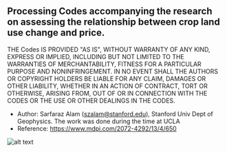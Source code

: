 ## Processing Codes accompanying the research on assessing the relationship between crop land use change and price. 

THE Codes IS PROVIDED "AS IS", WITHOUT WARRANTY OF ANY KIND, EXPRESS OR IMPLIED, INCLUDING BUT NOT LIMITED TO THE WARRANTIES OF MERCHANTABILITY, FITNESS FOR A PARTICULAR PURPOSE AND NONINFRINGEMENT. IN NO EVENT SHALL THE AUTHORS OR COPYRIGHT HOLDERS BE LIABLE FOR ANY CLAIM, DAMAGES OR OTHER LIABILITY, WHETHER IN AN ACTION OF CONTRACT, TORT OR OTHERWISE, ARISING FROM, OUT OF OR IN CONNECTION WITH THE CODES OR THE USE OR OTHER DEALINGS IN THE CODES.


* Author: Sarfaraz Alam (szalam@stanford.edu), Stanford Univ Dept of Geophysics. The work was done during the time at UCLA
* Reference: https://www.mdpi.com/2072-4292/13/4/650


![alt text](https://github.com/szalam/CropLu/master/03_figure/map.png)
